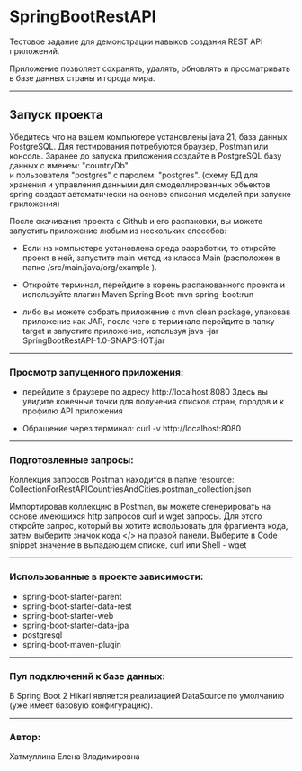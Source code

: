# SpringBootRestAPI
Тестовое задание для демонстрации навыков создания REST API приложений.

Приложение позволяет сохранять, удалять, обновлять и просматривать в базе данных страны и города мира.

___
## Запуск проекта
Убедитесь что на вашем компьютере установлены java 21, база данных PostgreSQL. 
Для тестирования потребуются браузер, Postman или консоль.
Заранее до запуска приложения создайте в PostgreSQL базу данных с именем: "countryDb"  
и пользователя "postgres" c паролем: "postgres".
(схему БД для хранения и управления данными для смоделлированных объектов spring создаст автоматически на основе 
описания моделей при запуске приложения)

После скачивания проекта с Github и его распаковки, вы можете запустить приложение любым из нескольких способов:

- Если на компьютере установлена среда разработки, то откройте проект в ней, запустите main метод из класса Main 
(расположен в папке /src/main/java/org/example ).

- Откройте терминал, перейдите в корень распакованного проекта и используйте плагин Maven Spring Boot: mvn spring-boot:run

- либо вы можете собрать приложение с mvn clean package, 
упаковав приложение как JAR, после чего в терминале перейдите в папку target и запустите приложение,
используя java -jar SpringBootRestAPI-1.0-SNAPSHOT.jar
___
### Просмотр запущенного приложения:
 * перейдите в браузере по адресу http://localhost:8080
Здесь вы увидите конечные точки для получения списков стран, городов и к профилю API приложения

 * Обращение через терминал:
curl -v http://localhost:8080

___
### Подготовленные запросы:
Коллекция запросов Postman находится в папке resource: CollectionForRestAPICountriesAndCities.postman_collection.json

Импортировав коллекцию в Postman, вы можете сгенерировать на основе  имеющихся http запросов curl и wget запросы.
Для этого откройте запрос, который вы хотите использовать для фрагмента кода, затем выберите значок кода </> на правой панели. 
Выберите в Code snippet значение в выпадающем списке, curl или  Shell - wget

___
### Использованные в проекте зависимости:
* spring-boot-starter-parent
* spring-boot-starter-data-rest
* spring-boot-starter-web
* spring-boot-starter-data-jpa
* postgresql
* spring-boot-maven-plugin
___
### Пул подключений к базе данных:
В Spring Boot 2 Hikari является реализацией DataSource по умолчанию (уже имеет базовую конфигурацию).
___
### Автор:
 
Хатмуллина Елена Владимировна
